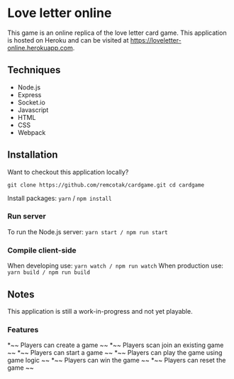 # Love letter online
This game is an online replica of the love letter card game. This application is hosted on Heroku and can be visited at https://loveletter-online.herokuapp.com.

## Techniques
* Node.js
* Express
* Socket.io
* Javascript
* HTML
* CSS
* Webpack

## Installation
Want to checkout this application locally?

`git clone https://github.com/remcotak/cardgame.git
cd cardgame`

Install packages:
`yarn` / `npm install`

### Run server
To run the Node.js server:
`yarn start / npm run start`

### Compile client-side
When developing use:
`yarn watch / npm run watch`
When production use:
`yarn build / npm run build`

## Notes
This application is still a work-in-progress and not yet playable.

### Features
*~~ Players can create a game ~~
*~~ Players scan join an existing game ~~
*~~ Players can start a game ~~
*~~ Players can play the game using game logic ~~
*~~ Players can win the game ~~
*~~ Players can reset the game ~~
